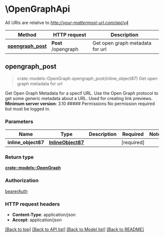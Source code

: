 # \OpenGraphApi

All URIs are relative to *http://your-mattermost-url.com/api/v4*

Method | HTTP request | Description
------------- | ------------- | -------------
[**opengraph_post**](OpenGraphApi.md#opengraph_post) | **Post** /opengraph | Get open graph metadata for url



## opengraph_post

> crate::models::OpenGraph opengraph_post(inline_object87)
Get open graph metadata for url

Get Open Graph Metadata for a specif URL. Use the Open Graph protocol to get some generic metadata about a URL. Used for creating link previews.  __Minimum server version__: 3.10  ##### Permissions No permission required but must be logged in. 

### Parameters


Name | Type | Description  | Required | Notes
------------- | ------------- | ------------- | ------------- | -------------
**inline_object87** | [**InlineObject87**](InlineObject87.md) |  | [required] |

### Return type

[**crate::models::OpenGraph**](OpenGraph.md)

### Authorization

[bearerAuth](../README.md#bearerAuth)

### HTTP request headers

- **Content-Type**: application/json
- **Accept**: application/json

[[Back to top]](#) [[Back to API list]](../README.md#documentation-for-api-endpoints) [[Back to Model list]](../README.md#documentation-for-models) [[Back to README]](../README.md)

